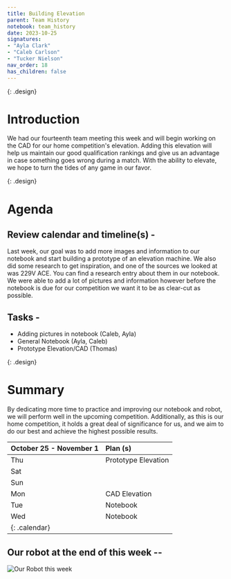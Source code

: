 ```yaml
---
title: Building Elevation
parent: Team History
notebook: team_history
date: 2023-10-25
signatures:
- "Ayla Clark"
- "Caleb Carlson"
- "Tucker Nielson"
nav_order: 18
has_children: false
---
```

{: .design}

# Introduction

We had our fourteenth team meeting this week and will begin working on the CAD for our home competition's elevation. Adding this elevation will help us maintain our good qualification rankings and give us an advantage in case something goes wrong during a match. With the ability to elevate, we hope to turn the tides of any game in our favor.

{: .design}

# Agenda

## Review calendar and timeline(s) -

Last week, our goal was to add more images and information to our notebook and start building a prototype of an elevation machine. We also did some research to get inspiration, and one of the sources we looked at was 229V ACE. You can find a research entry about them in our notebook. We were able to add a lot of pictures and information however before the notebook is due for our competition we want it to be as clear-cut as possible.

## Tasks -

* Adding pictures in notebook	    (Caleb, Ayla)
* General Notebook   (Ayla, Caleb)
* Prototype Elevation/CAD   (Thomas)

{: .design}

# Summary

By dedicating more time to practice and improving our notebook and robot, we will perform well in the upcoming competition. Additionally, as this is our home competition, it holds a great deal of significance for us, and we aim to do our best and achieve the highest possible results.


| October 25 - November 1 | Plan (s)            |
| :------------------------ | :-------------------- |
| Thu                     | Prototype Elevation |
| Sat                     |                     |
| Sun                     |                     |
| Mon                     | CAD Elevation       |
| Tue                     | Notebook            |
| Wed                     | Notebook            |
| {: .calendar}           |                     |

## Our robot at the end of this week --

<img src="https://lh3.googleusercontent.com/pw/ABLVV84owQDmAKq3RnwD-n_4yluLxXAP_ljgvdNPA5h-BEX16LpwfOUMO1S0icX75qawHk5f6deXJrUUJeClRAdQhi2Qc6QfCS0basJJInZH6VXwvqCC7zHYYNdWVktuOw3lq64EXVorFZZnJc-7iZ7jJf03=w1466-h1099-s-no-gm" alt="Our Robot this week">